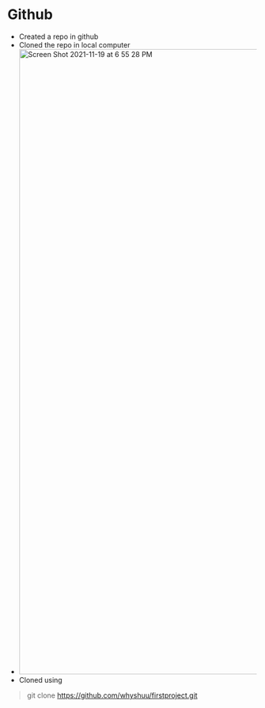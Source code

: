 # Github

- Created a repo in github
- Cloned the repo in local computer
- <img width="1263" alt="Screen Shot 2021-11-19 at 6 55 28 PM" src="https://user-images.githubusercontent.com/94725289/142708383-d42158e0-f36e-47b4-89c4-a2150b9b3819.png">
- Cloned using 
> git clone https://github.com/whyshuu/firstproject.git
